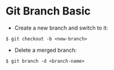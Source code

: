 # Git Branch Basic

* Create a new branch and switch to it:

```console
$ git checkout -b <new-branch>
```

* Delete a merged branch:

```console
$ git branch -d <branch-name>
```

